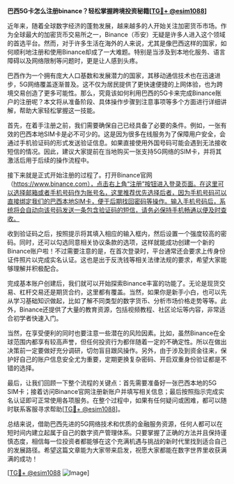**巴西5G卡怎么注册binance？轻松掌握跨境投资秘籍[[TG💪+ @esim1088](https://t.me/s/esim1088)]**

近年来，随着全球数字经济的蓬勃发展，越来越多的人开始关注加密货币市场。作为全球最大的加密货币交易所之一，Binance（币安）无疑是许多人进入这个领域的首选平台。然而，对于许多生活在海外的人来说，尤其是像巴西这样的国家，如何顺利地注册和使用Binance却成了一大难题。特别是当涉及到本地化服务、语言障碍以及网络限制等问题时，更是让人感到头疼。

巴西作为一个拥有庞大人口基数和发展潜力的国家，其移动通信技术也在迅速进步，5G网络覆盖逐渐普及。这不仅为居民提供了更快速便捷的上网体验，也为跨境交易创造了更多可能性。那么，究竟该如何利用巴西的5G卡来完成Binance账户的注册呢？本文将从准备阶段、具体操作步骤到注意事项等多个方面进行详细讲解，帮助大家轻松掌握这一技能。

首先，在着手注册之前，我们需要确保自己已经具备了必要的条件。例如，一张有效的巴西本地SIM卡是必不可少的。这是因为很多在线服务为了保障用户安全，会通过手机验证码的形式发送验证信息。如果直接使用外国号码可能会遇到无法接收短信的情况。因此，建议大家提前在当地购买一张支持5G网络的SIM卡，并将其激活后用于后续的操作流程中。

接下来就是正式开始注册的过程了。打开Binance官网（https://www.binance.com），点击右上角“注册”按钮进入登录页面。在这里可以选择邮箱或者手机号码作为账号名，这里推荐优先选择后者，因为手机号码可以直接绑定我们的巴西本地SIM卡，便于后期找回密码等操作。输入手机号码后，系统将会自动向该号码发送一条包含验证码的短信，请务必保持手机畅通以便及时查收。

收到验证码之后，按照提示将其填入相应的输入框内，然后设置一个强度较高的密码。同时，还可以勾选同意相关协议条款的选项，这样就能成功创建一个新的Binance账户啦！不过需要注意的是，在首次登录时，平台通常还会要求上传身份证件照片以完成实名认证。这也是出于反洗钱等相关法律法规的要求，希望大家能够理解并积极配合。

完成基本账户创建后，我们就可以开始探索Binance丰富的功能了。无论是现货交易、杠杆交易还是期货合约，这里都有覆盖。当然，如果你是新手小白，也可以先从学习基础知识做起，比如了解不同类型的数字货币、分析市场价格走势等等。此外，Binance还提供了大量的教育资源，包括视频教程、社区论坛等内容，非常适合初学者快速入门。

当然，在享受便利的同时也要注意一些潜在的风险因素。比如，虽然Binance在全球范围内都享有较高声誉，但任何投资行为都伴随着一定的不确定性。所以在做出决策前一定要做好充分调研，切勿盲目跟风操作。另外，由于涉及到资金往来，保护好自己的账户信息安全尤为重要，定期更换复杂密码、开启双重身份验证都是不错的选择。

最后，让我们回顾一下整个流程的关键点：首先需要准备好一张巴西本地的5G SIM卡；接着访问Binance官网注册新账户并填写相关信息；最后按照指示完成实名认证即可正常使用各项服务。在整个过程中，如果有任何疑问或困难，都可以随时联系客服寻求帮助[[TG💪+ @esim1088](https://t.me/s/esim1088)]。

总结来说，借助巴西先进的5G网络技术和优质的金融服务资源，任何人都可以在短时间内建立起属于自己的数字资产管理体系。只要掌握了正确的方法并且保持谨慎态度，相信每一位投资者都能够在这个充满机遇与挑战的新时代里找到适合自己的发展路径。希望这篇文章能为大家带来启发，祝愿大家都能在数字世界里收获满满的成功！

[[TG💪+ @esim1088](https://t.me/s/esim1088) ![Image](https://i.postimg.cc/4NQfJmqS/Snipaste-2025-05-13-00-14-12.png)]